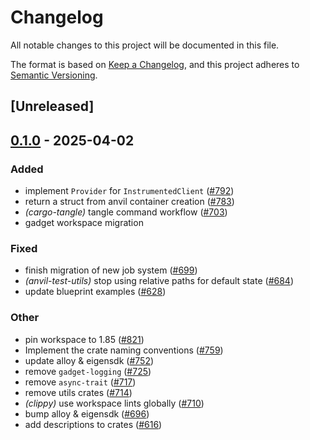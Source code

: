 # Changelog

All notable changes to this project will be documented in this file.

The format is based on [Keep a Changelog](https://keepachangelog.com/en/1.0.0/),
and this project adheres to [Semantic Versioning](https://semver.org/spec/v2.0.0.html).

## [Unreleased]

## [0.1.0](https://github.com/tangle-network/blueprint/releases/tag/blueprint-client-evm-v0.1.0) - 2025-04-02

### Added

- implement `Provider` for `InstrumentedClient` ([#792](https://github.com/tangle-network/blueprint/pull/792))
- return a struct from anvil container creation ([#783](https://github.com/tangle-network/blueprint/pull/783))
- *(cargo-tangle)* tangle command workflow  ([#703](https://github.com/tangle-network/blueprint/pull/703))
- gadget workspace migration

### Fixed

- finish migration of new job system ([#699](https://github.com/tangle-network/blueprint/pull/699))
- *(anvil-test-utils)* stop using relative paths for default state ([#684](https://github.com/tangle-network/blueprint/pull/684))
- update blueprint examples ([#628](https://github.com/tangle-network/blueprint/pull/628))

### Other

- pin workspace to 1.85 ([#821](https://github.com/tangle-network/blueprint/pull/821))
- Implement the crate naming conventions ([#759](https://github.com/tangle-network/blueprint/pull/759))
- update alloy & eigensdk ([#752](https://github.com/tangle-network/blueprint/pull/752))
- remove `gadget-logging` ([#725](https://github.com/tangle-network/blueprint/pull/725))
- remove `async-trait` ([#717](https://github.com/tangle-network/blueprint/pull/717))
- remove utils crates ([#714](https://github.com/tangle-network/blueprint/pull/714))
- *(clippy)* use workspace lints globally ([#710](https://github.com/tangle-network/blueprint/pull/710))
- bump alloy & eigensdk ([#696](https://github.com/tangle-network/blueprint/pull/696))
- add descriptions to crates ([#616](https://github.com/tangle-network/blueprint/pull/616))
